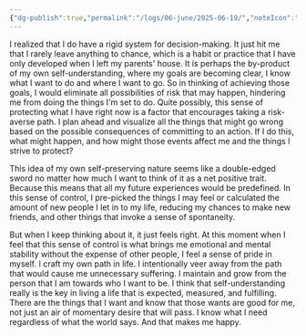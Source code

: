 ```yaml
---
{"dg-publish":true,"permalink":"/logs/06-june/2025-06-19/","noteIcon":"","created":"2025-06-19"}
---
```


I realized that I do have a rigid system for decision-making. It just hit me that I rarely leave anything to chance, which is a habit or practice that I have only developed when I left my parents' house. It is perhaps the by-product of my own self-understanding, where my goals are becoming clear, I know what I want to do and where I want to go. So in thinking of achieving those goals, I would eliminate all possibilities of risk that may happen, hindering me from doing the things I'm set to do. Quite possibly, this sense of protecting what I have right now is a factor that encourages taking a risk-averse path. I plan ahead and visualize all the things that might go wrong based on the possible consequences of committing to an action. If I do this, what might happen, and how might those events affect me and the things I strive to protect?

This idea of my own self-preserving nature seems like a double-edged sword no matter how much I want to think of it as a net positive trait. Because this means that all my future experiences would be predefined. In this sense of control, I pre-picked the things I may feel or calculated the amount of new people I let in to my life, reducing my chances to make new friends, and other things that invoke a sense of spontaneity.

But when I keep thinking about it, it just feels right. At this moment when I feel that this sense of control is what brings me emotional and mental stability without the expense of other people, I feel a sense of pride in myself. I craft my own path in life. I intentionally veer away from the path that would cause me unnecessary suffering. I maintain and grow from the person that I am towards who I want to be. I think that self-understanding really is the key in living a life that is expected, measured, and fulfilling. There are the things that I want and know that those wants are good for me, not just an air of momentary desire that will pass. I know what I need regardless of what the world says. And that makes me happy.